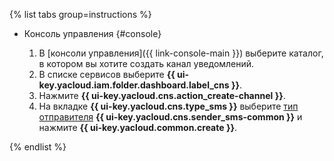 {% list tabs group=instructions %}

- Консоль управления {#console}

  1. В [консоли управления]({{ link-console-main }}) выберите каталог, в котором вы хотите создать канал уведомлений.
  1. В списке сервисов выберите **{{ ui-key.yacloud.iam.folder.dashboard.label_cns }}**.
  1. Нажмите **{{ ui-key.yacloud.cns.action_create-channel }}**.
  1. На вкладке **{{ ui-key.yacloud.cns.type_sms }}** выберите [тип отправителя](../../notifications/concepts/sms.md#senders) **{{ ui-key.yacloud.cns.sender_sms-common }}** и нажмите **{{ ui-key.yacloud.common.create }}**.

{% endlist %}
